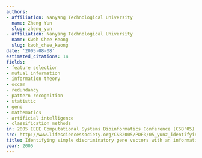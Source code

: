 ```yaml
---
authors:
- affiliation: Nanyang Technological University
  name: Zheng Yun
  slug: zheng_yun
- affiliation: Nanyang Technological University
  name: Kwoh Chee Keong
  slug: kwoh_chee_keong
date: '2005-08-08'
estimated_citations: 14
fields:
- feature selection
- mutual information
- information theory
- occam
- redundancy
- pattern recognition
- statistic
- gene
- mathematics
- artificial intelligence
- classification methods
in: 2005 IEEE Computational Systems Bioinformatics Conference (CSB'05)
src: http://www.lifesciencessociety.org/CSB2005/PDF3/05_yunz_identifying.pdf
title: Identifying simple discriminatory gene vectors with an information theory approach
year: 2005
---
```

